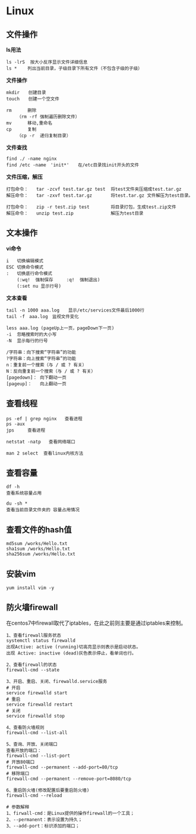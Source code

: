 # Linux

## 文件操作

**ls用法**

```
ls -lrS  按大小反序显示文件详细信息
ls *    列出当前目录，子级目录下所有文件（不包含子级的子级）
```

**文件操作**

```
mkdir　　创建目录
touch　　创建一个空文件

rm		删除
	（rm -rf 强制遍历删除文件）
mv 		移动,重命名
cp 		复制
	（cp -r 	递归复制目录）
```

**文件查找**

```
find ./ -name nginx
find /etc -name　'init*'　　在/etc目录找init开头的文件
```

**文件压缩，解压**

```
打包命令： 	tar -zcvf test.tar.gz test 	将test文件夹压缩成test.tar.gz
解压命令：	tar -zxvf test.tar.gz 		将test.tar.gz 文件解压为test目录。

打包命令：	zip -r test.zip test 		将目录打包，生成test.zip文件
解压命令：	unzip test.zip 				解压为test目录
```

## 文本操作

**vi命令**

```
i	切换编辑模式
ESC 切换命令模式
:	切换底行命令模式
	(:wq!  强制保存  	:q!  强制退出)
	(:set nu 显示行号)
```

**文本查看**

```
tail -n 1000 aaa.log　　显示/etc/services文件最后1000行
tail -f　aaa.log　监视文件变化

less aaa.log (pageUp上一页，pageDown下一页)
-i  忽略搜索时的大小写
-N  显示每行的行号

/字符串：向下搜索“字符串”的功能
?字符串：向上搜索“字符串”的功能
n：重复前一个搜索（与 / 或 ? 有关）
N：反向重复前一个搜索（与 / 或 ? 有关）
[pagedown]： 向下翻动一页
[pageup]：   向上翻动一页
```



## 查看线程

```
ps -ef | grep nginx   查看进程
ps -aux
jps 	查看进程

netstat -natp  	查看网络端口

man 2 select  查看linux内核方法
```

## 查看容量

```
df -h 
查看系统容量占用

du -sh * 
查看当前目录文件夹的 容量占用情况
```

## 查看文件的hash值

```
md5sum /works/Hello.txt 
sha1sum /works/Hello.txt 
sha256sum /works/Hello.txt
```

## 安装vim

```
yum install vim -y
```



## 防火墙firewall

在centos7中firewall取代了iptables，在此之前则主要是通过iptables来控制。

```
1、查看firewall服务状态
systemctl status firewalld
出现Active: active (running)切高亮显示则表示是启动状态。
出现 Active: inactive (dead)灰色表示停止，看单词也行。

2、查看firewall的状态
firewall-cmd --state

3、开启、重启、关闭、firewalld.service服务
# 开启
service firewalld start
# 重启
service firewalld restart
# 关闭
service firewalld stop

4、查看防火墙规则
firewall-cmd --list-all

5、查询、开放、关闭端口
查看开放的端口：
firewall-cmd --list-port
# 开放80端口
firewall-cmd --permanent --add-port=80/tcp
# 移除端口
firewall-cmd --permanent --remove-port=8080/tcp

6、重启防火墙(修改配置后要重启防火墙)
firewall-cmd --reload

# 参数解释
1、firwall-cmd：是Linux提供的操作firewall的一个工具；
2、--permanent：表示设置为持久；
3、--add-port：标识添加的端口；
```